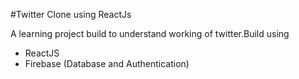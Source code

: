 #Twitter Clone using ReactJs

A learning project build to understand working of twitter.Build using
* ReactJS
* Firebase (Database and Authentication)